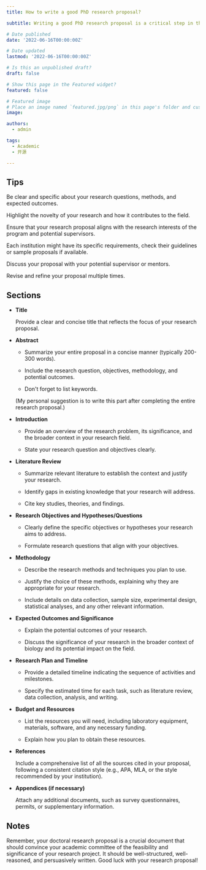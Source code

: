 ```yaml
---
title: How to write a good PhD research proposal?

subtitle: Writing a good PhD research proposal is a critical step in the process of pursuing PhD. Here is a step-by-step guide I have compiled on how to write a comprehensive research proposal, hoping it can help applicants in need.

# Date published
date: '2022-06-16T00:00:00Z'

# Date updated
lastmod: '2022-06-16T00:00:00Z'

# Is this an unpublished draft?
draft: false

# Show this page in the Featured widget?
featured: false

# Featured image
# Place an image named `featured.jpg/png` in this page's folder and customize its options here.
image:

authors:
  - admin

tags:
  - Academic
  - 开源

---
```


## Tips

Be clear and specific about your research questions, methods, and expected outcomes.

Highlight the novelty of your research and how it contributes to the field.

Ensure that your research proposal aligns with the research interests of the program and potential supervisors.

Each institution might have its specific requirements, check their guidelines or sample proposals if available.

Discuss your proposal with your potential supervisor or mentors.

Revise and refine your proposal multiple times. 

## Sections

- **Title**

  Provide a clear and concise title that reflects the focus of your research proposal.
  
- **Abstract**
  
  * Summarize your entire proposal in a concise manner (typically 200-300 words).
  
  * Include the research question, objectives, methodology, and potential outcomes.
  
  * Don't forget to list keywords.
  
  (My personal suggestion is to write this part after completing the entire research proposal.)

- **Introduction**
  
  * Provide an overview of the research problem, its significance, and the broader context in your research field.

  * State your research question and objectives clearly.

- **Literature Review**

  * Summarize relevant literature to establish the context and justify your research.

  * Identify gaps in existing knowledge that your research will address.

  * Cite key studies, theories, and findings.

- **Research Objectives and Hypotheses/Questions**
  
  * Clearly define the specific objectives or hypotheses your research aims to address.
  
  * Formulate research questions that align with your objectives.

- **Methodology**
  
  * Describe the research methods and techniques you plan to use.
  
  * Justify the choice of these methods, explaining why they are appropriate for your research.
  
  * Include details on data collection, sample size, experimental design, statistical analyses, and any other relevant information.
  
- **Expected Outcomes and Significance**
  
  * Explain the potential outcomes of your research.
  
  * Discuss the significance of your research in the broader context of biology and its potential impact on the field.

- **Research Plan and Timeline** 
  
  * Provide a detailed timeline indicating the sequence of activities and milestones.
  
  * Specify the estimated time for each task, such as literature review, data collection, analysis, and writing.
  
- **Budget and Resources**
  
  * List the resources you will need, including laboratory equipment, materials, software, and any necessary funding.

  * Explain how you plan to obtain these resources.
  
- **References**
  
  Include a comprehensive list of all the sources cited in your proposal, following a consistent citation style (e.g., APA, MLA, or the style recommended by your institution).

- **Appendices (if necessary)**
  
  Attach any additional documents, such as survey questionnaires, permits, or supplementary information.
  
## Notes
Remember, your doctoral research proposal is a crucial document that should convince your academic committee of the feasibility and significance of your research project. It should be well-structured, well-reasoned, and persuasively written. Good luck with your research proposal!
